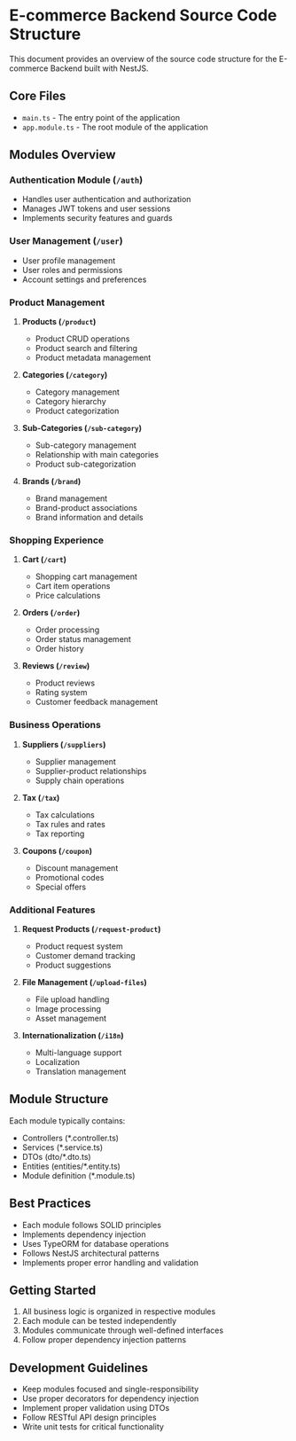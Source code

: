 # E-commerce Backend Source Code Structure

This document provides an overview of the source code structure for the E-commerce Backend built with NestJS.

## Core Files
- `main.ts` - The entry point of the application
- `app.module.ts` - The root module of the application

## Modules Overview

### Authentication Module (`/auth`)
- Handles user authentication and authorization
- Manages JWT tokens and user sessions
- Implements security features and guards

### User Management (`/user`)
- User profile management
- User roles and permissions
- Account settings and preferences

### Product Management
1. **Products (`/product`)**
   - Product CRUD operations
   - Product search and filtering
   - Product metadata management

2. **Categories (`/category`)**
   - Category management
   - Category hierarchy
   - Product categorization

3. **Sub-Categories (`/sub-category`)**
   - Sub-category management
   - Relationship with main categories
   - Product sub-categorization

4. **Brands (`/brand`)**
   - Brand management
   - Brand-product associations
   - Brand information and details

### Shopping Experience
1. **Cart (`/cart`)**
   - Shopping cart management
   - Cart item operations
   - Price calculations

2. **Orders (`/order`)**
   - Order processing
   - Order status management
   - Order history

3. **Reviews (`/review`)**
   - Product reviews
   - Rating system
   - Customer feedback management

### Business Operations
1. **Suppliers (`/suppliers`)**
   - Supplier management
   - Supplier-product relationships
   - Supply chain operations

2. **Tax (`/tax`)**
   - Tax calculations
   - Tax rules and rates
   - Tax reporting

3. **Coupons (`/coupon`)**
   - Discount management
   - Promotional codes
   - Special offers

### Additional Features
1. **Request Products (`/request-product`)**
   - Product request system
   - Customer demand tracking
   - Product suggestions

2. **File Management (`/upload-files`)**
   - File upload handling
   - Image processing
   - Asset management

3. **Internationalization (`/i18n`)**
   - Multi-language support
   - Localization
   - Translation management

## Module Structure
Each module typically contains:
- Controllers (*.controller.ts)
- Services (*.service.ts)
- DTOs (dto/*.dto.ts)
- Entities (entities/*.entity.ts)
- Module definition (*.module.ts)

## Best Practices
- Each module follows SOLID principles
- Implements dependency injection
- Uses TypeORM for database operations
- Follows NestJS architectural patterns
- Implements proper error handling and validation

## Getting Started
1. All business logic is organized in respective modules
2. Each module can be tested independently
3. Modules communicate through well-defined interfaces
4. Follow proper dependency injection patterns

## Development Guidelines
- Keep modules focused and single-responsibility
- Use proper decorators for dependency injection
- Implement proper validation using DTOs
- Follow RESTful API design principles
- Write unit tests for critical functionality